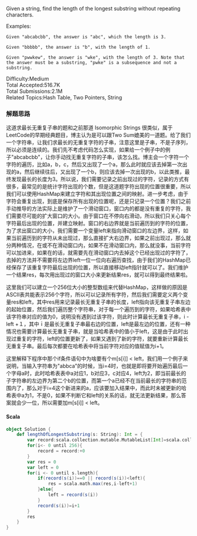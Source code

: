 Given a string, find the length of the longest substring without repeating characters.

Examples:
```
Given "abcabcbb", the answer is "abc", which the length is 3.

Given "bbbbb", the answer is "b", with the length of 1.

Given "pwwkew", the answer is "wke", with the length of 3. Note that the answer must be a substring, "pwke" is a subsequence and not a substring.
```

Difficulty:Medium  
Total Accepted:516.7K  
Total Submissions:2.1M  
Related Topics:Hash Table, Two Pointers, String


### 解题思路
这道求最长无重复子串的题和之前那道 Isomorphic Strings 很类似，属于LeetCode的早期经典题目，博主认为是可以跟Two Sum媲美的一道题。给了我们一个字符串，让我们求最长的无重复字符的子串，注意这里是子串，不是子序列，所以必须是连续的。我们先不考虑代码怎么实现，如果给一个例子中的例子"abcabcbb"，让你手动找无重复字符的子串，该怎么找。博主会一个字符一个字符的遍历，比如a，b，c，然后又出现了一个a，那么此时就应该去掉第一次出现的a，然后继续往后，又出现了一个b，则应该去掉一次出现的b，以此类推，最终发现最长的长度为3。所以说，我们需要记录之前出现过的字符，记录的方式有很多，最常见的是统计字符出现的个数，但是这道题字符出现的位置很重要，所以我们可以使用HashMap来建立字符和其出现位置之间的映射。进一步考虑，由于字符会重复出现，到底是保存所有出现的位置呢，还是只记录一个位置？我们之前手动推导的方法实际上是维护了一个滑动窗口，窗口内的都是没有重复的字符，我们需要尽可能的扩大窗口的大小。由于窗口在不停向右滑动，所以我们只关心每个字符最后出现的位置，并建立映射。窗口的右边界就是当前遍历到的字符的位置，为了求出窗口的大小，我们需要一个变量left来指向滑动窗口的左边界，这样，如果当前遍历到的字符从未出现过，那么直接扩大右边界，如果之前出现过，那么就分两种情况，在或不在滑动窗口内，如果不在滑动窗口内，那么就没事，当前字符可以加进来，如果在的话，就需要先在滑动窗口内去掉这个已经出现过的字符了，去掉的方法并不需要将左边界left一位一位向右遍历查找，由于我们的HashMap已经保存了该重复字符最后出现的位置，所以直接移动left指针就可以了。我们维护一个结果res，每次用出现过的窗口大小来更新结果res，就可以得到最终结果啦。

这里我们可以建立一个256位大小的整型数组来代替HashMap，这样做的原因是ASCII表共能表示256个字符，所以可以记录所有字符，然后我们需要定义两个变量res和left，其中res用来记录最长无重复子串的长度，left指向该无重复子串左边的起始位置，然后我们遍历整个字符串，对于每一个遍历到的字符，如果哈希表中该字符串对应的值为0，说明没有遇到过该字符，则此时计算最长无重复子串，i - left +１，其中ｉ是最长无重复子串最右边的位置，left是最左边的位置，还有一种情况也需要计算最长无重复子串，就是当哈希表中的值小于left，这是由于此时出现过重复的字符，left的位置更新了，如果又遇到了新的字符，就要重新计算最长无重复子串。最后每次都要在哈希表中将当前字符对应的值赋值为i+1。  

这里解释下程序中那个if条件语句中为啥要有个m[s[i]] < left，我们用一个例子来说明，当输入字符串为"abbca"的时候，当i=4时，也就是即将要开始遍历最后一个字母a时，此时哈希表表中a对应1，b对应3，c对应4，left为2，即当前最长的子字符串的左边界为第二个b的位置，而第一个a已经不在当前最长的字符串的范围内了，那么对于i=4这个新进来的a，应该要加入结果中，而此时未被更新的哈希表中a为1，不是0，如果不判断它和left的关系的话，就无法更新结果，那么答案就会少一位，所以需要加m[s[i]] < left。
#### Scala
```scala
object Solution {
    def lengthOfLongestSubstring(s: String): Int = {
        var record:scala.collection.mutable.MutableList[Int]=scala.collection.mutable.MutableList[Int]()
        for(i<- 0 until 256){
            record = record:+0
        }
        var res = 0
        var left = 0
        for(i <- 0 until s.length){
            if(record(s(i))==0 || record(s(i))<left){
                res = scala.math.max(res,i-left+1)
            }else{
                left = record(s(i))
            }
            record(s(i))=i+1
        }
        res
    }
}
```